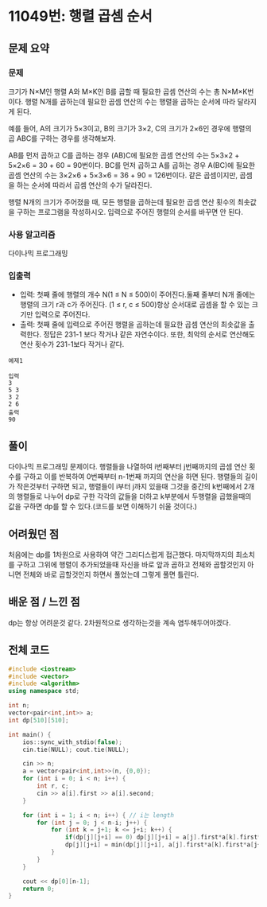 # 11049번: 행렬 곱셈 순서

## 문제 요약
### 문제
크기가 N×M인 행렬 A와 M×K인 B를 곱할 때 필요한 곱셈 연산의 수는 총 N×M×K번이다. 행렬 N개를 곱하는데 필요한 곱셈 연산의 수는 행렬을 곱하는 순서에 따라 달라지게 된다.

예를 들어, A의 크기가 5×3이고, B의 크기가 3×2, C의 크기가 2×6인 경우에 행렬의 곱 ABC를 구하는 경우를 생각해보자.

AB를 먼저 곱하고 C를 곱하는 경우 (AB)C에 필요한 곱셈 연산의 수는 5×3×2 + 5×2×6 = 30 + 60 = 90번이다.
BC를 먼저 곱하고 A를 곱하는 경우 A(BC)에 필요한 곱셈 연산의 수는 3×2×6 + 5×3×6 = 36 + 90 = 126번이다.
같은 곱셈이지만, 곱셈을 하는 순서에 따라서 곱셈 연산의 수가 달라진다.

행렬 N개의 크기가 주어졌을 때, 모든 행렬을 곱하는데 필요한 곱셈 연산 횟수의 최솟값을 구하는 프로그램을 작성하시오. 입력으로 주어진 행렬의 순서를 바꾸면 안 된다.

### 사용 알고리즘
다이나믹 프로그래밍

### 입출력
- 입력: 첫째 줄에 행렬의 개수 N(1 ≤ N ≤ 500)이 주어진다.둘째 줄부터 N개 줄에는 행렬의 크기 r과 c가 주어진다. (1 ≤ r, c ≤ 500)항상 순서대로 곱셈을 할 수 있는 크기만 입력으로 주어진다.
- 출력: 첫째 줄에 입력으로 주어진 행렬을 곱하는데 필요한 곱셈 연산의 최솟값을 출력한다. 정답은 231-1 보다 작거나 같은 자연수이다. 또한, 최악의 순서로 연산해도 연산 횟수가 231-1보다 작거나 같다.
```
예제1

입력
3
5 3
3 2
2 6
출력
90
```
## 풀이
다이나믹 프로그래밍 문제이다. 행렬들을 나열하여 i번째부터 j번째까지의 곱셈 연산 횟수를 구하고 이를 반복하여 0번째부터 n-1번째 까지의 연산을 하면 된다. 행렬들의 길이가 작은것부터 구하면 되고, 행렬들이 i부터 j까지 있을때 그것을 중간의 k번째에서 2개의 행렬들로 나누어 dp로 구한 각각의 값들을 더하고 k부분에서 두행렬을 곱했을때의 값을 구하면 dp를 할 수 있다.(코드를 보면 이해하기 쉬울 것이다.)

## 어려웠던 점
처음에는 dp를 1차원으로 사용하여 약간 그리디스럽게 접근했다. 마지막까지의 최소치를 구하고 그위에 행렬이 추가되었을때 자신을 바로 앞과 곱하고 전체와 곱할것인지 아니면 전체와 바로 곱할것인지 하면서 풀었는데 그렇게 풀면 틀린다.

## 배운 점 / 느낀 점
dp는 항상 어려운것 같다. 2차원적으로 생각하는것을 계속 염두해두어야겠다.

## 전체 코드
```cpp
#include <iostream>
#include <vector>
#include <algorithm>
using namespace std;

int n;
vector<pair<int,int>> a;
int dp[510][510];

int main() {
    ios::sync_with_stdio(false);
    cin.tie(NULL); cout.tie(NULL);

    cin >> n;
    a = vector<pair<int,int>>(n, {0,0});
    for (int i = 0; i < n; i++) {
        int r, c;
        cin >> a[i].first >> a[i].second;
    }

    for (int i = 1; i < n; i++) { // i는 length
        for (int j = 0; j < n-i; j++) {
            for (int k = j+1; k <= j+i; k++) {
                if(dp[j][j+i] == 0) dp[j][j+i] = a[j].first*a[k].first*a[j+i].second+dp[j][k-1]+dp[k][j+i];
                dp[j][j+i] = min(dp[j][j+i], a[j].first*a[k].first*a[j+i].second+dp[j][k-1]+dp[k][j+i]);
            }
        }
    }

    cout << dp[0][n-1];
    return 0;
}
```
